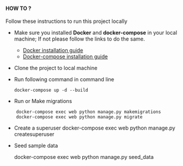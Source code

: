 #### HOW TO ?
Follow these instructions to run this project locally

- Make sure you installed **Docker** and **docker-compose** in your local machine; If not please follow the links to do the same.
    
    - [Docker installation guide](https://docs.docker.com/engine/installation/) <br>
    - [Docker-compose installation guide](https://docs.docker.com/compose/install/)


- Clone the project to local machine
- Run following command in command line
    ``` 
    docker-compose up -d --build
    ```
- Run or Make migrations
``` 
    docker-compose exec web python manage.py makemigrations
    docker-compose exec web python manage.py migrate
``` 

- Create a superuser
    docker-compose exec web python manage.py createsuperuser
<!-- - Run containers in terminal if needed
    docker-compose up -d   -->
- Seed sample data

    docker-compose exec web python manage.py seed_data
